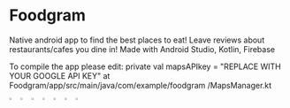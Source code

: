 # Foodgram
Native android app to find the best places to eat! Leave reviews about restaurants/cafes you dine in! Made with Android Studio, Kotlin, Firebase

To compile the app please edit: 
private val mapsAPIkey = "REPLACE WITH YOUR GOOGLE API KEY" at Foodgram/app/src/main/java/com/example/foodgram
/MapsManager.kt

<div style="display: flex; flex-wrap: wrap;">
    <a href="url"><img src="https://github.com/mousiyah/Foodgram/assets/40555448/affd8e16-4dcd-452f-8475-f3d5f91c65dd" style="width: 24%; margin: 0;"></a>
    <a href="url"><img src="https://github.com/mousiyah/Foodgram/assets/40555448/b6daee7e-8e4a-49f6-ba8c-4bca50040c7d" style="width: 24%; margin: 0;"></a>
    <a href="url"><img src="https://github.com/mousiyah/Foodgram/assets/40555448/b89a10e9-2b68-45bc-be0e-f19bbcfd956b" style="width: 24%; margin: 0;"></a>
    <a href="url"><img src="https://github.com/mousiyah/Foodgram/assets/40555448/8962a546-ffe5-479c-80da-110d2e804417" style="width: 24%; margin: 0;"></a>
    <a href="url"><img src="https://github.com/mousiyah/Foodgram/assets/40555448/41d992ce-9cce-4d3b-b95c-affa656005c4" style="width: 24%; margin: 0;"></a>
    <a href="url"><img src="https://github.com/mousiyah/Foodgram/assets/40555448/7c46d9c6-e0c5-469b-8629-9f048c29d1bc" style="width: 24%; margin: 0;"></a>
    <a href="url"><img src="https://github.com/mousiyah/Foodgram/assets/40555448/e372fb67-da81-4e3d-a52c-a3492193249e" style="width: 24%; margin: 0;"></a>
</div>

